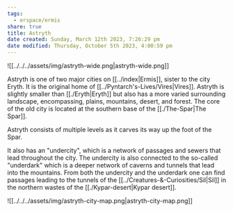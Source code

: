 ```yaml
---
tags:
  - erspace/ermis
share: true
title: Astryth
date created: Sunday, March 12th 2023, 7:26:29 pm
date modified: Thursday, October 5th 2023, 4:00:59 pm
---
```


![[../../../assets/img/astryth-wide.png|astryth-wide.png]]

Astryth is one of two major cities on [[../index|Ermis]], sister to the city Eryth. It is the original home of [[../Pyntarch's-Lives/Vires|Vires]]. Astryth is slightly smaller than [[./Eryth|Eryth]] but also has a more varied surrounding landscape, encompassing, plains, mountains, desert, and forest. The core of the old city is located at the southern base of the [[./The-Spar|The Spar]]. 

Astryth consists of  multiple levels as it carves its way up the foot of the Spar. 

It also has an "undercity", which is a network of passages and sewers that lead throughout the city. The undercity is also connected to the so-called "underdark" which is a deeper network of caverns and tunnels that lead into the mountains. From both the undercity and the underdark one can find passages leading to the tunnels of the [[../Creatures-&-Curiosities/Sil|Sil]] in the northern wastes of the [[./Kypar-desert|Kypar desert]].

![[../../../assets/img/astryth-city-map.png|astryth-city-map.png]]
